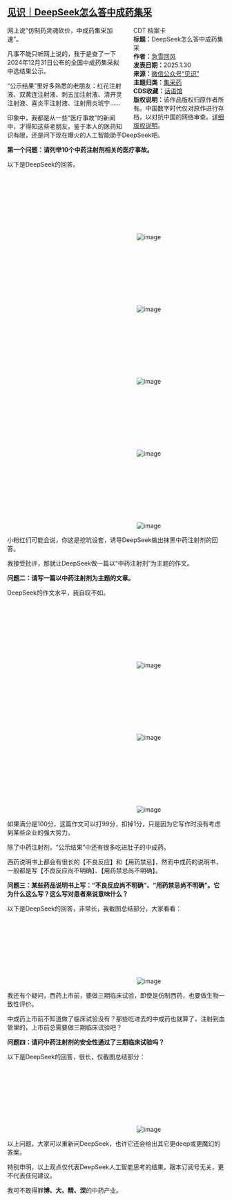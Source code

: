 <!--1738460435000-->
[见识｜DeepSeek怎么答中成药集采](https://chinadigitaltimes.net/chinese/715522.html)
------

<div style="width:42%;float:right;padding-left:20px"><div class="su-spoiler su-spoiler-style-fancy su-spoiler-icon-chevron-circle" data-scroll-offset="0" data-anchor-in-url="no"><div class="su-spoiler-title" tabindex="0" role="button"><span class="su-spoiler-icon"></span>CDT 档案卡</div><div class="su-spoiler-content su-u-clearfix su-u-trim"><strong>标题：</strong>DeepSeek怎么答中成药集采<br><strong>作者：</strong><a href="https://chinadigitaltimes.net/space/急雪回风" target="_blank">急雪回风</a><br><strong>发表日期：</strong>2025.1.30<br><strong>来源：</strong><a href="https://web.archive.org/web/20250202013325/https://mp.weixin.qq.com/s/E5zchnNcW48bo_HhwBqctw" target="_blank">微信公众号“见识”</a><br><strong>主题归类：</strong><a href="https://chinadigitaltimes.net/space/集采药" target="_blank">集采药</a><br><strong>CDS收藏：</strong><a href="https://chinadigitaltimes.net/space/%E8%AF%9D%E8%AF%AD%E9%A6%86" target="_blank" rel="noopener">话语馆</a><br><strong>版权说明：</strong>该作品版权归原作者所有。中国数字时代仅对原作进行存档，以对抗中国的网络审查。<a href="https://chinadigitaltimes.net/chinese/copyright">详细版权说明</a>。</div></div></div><p>网上说“仿制药灵魂砍价，中成药集采加速”。</p><p>凡事不能只听网上说的，我于是查了一下2024年12月31日公布的全国中成药集采拟中选结果公示。</p><p>“公示结果”里好多熟悉的老朋友：红花注射液、双黄连注射液、刺五加注射液、清开灵注射液、喜炎平注射液、注射用炎琥宁……</p><p>印象中，我都是从一些“医疗事故”的新闻中，才得知这些老朋友。鉴于本人的医药知识有限，还是问下现在爆火的人工智能助手DeepSeek吧。</p><p><strong>第一个问题：请列举10个中药注射剂相关的医疗事故。</strong></p><p>以下是DeepSeek的回答。</p><p><img decoding="async" src="data:image/svg+xml,%3Csvg%20xmlns='http://www.w3.org/2000/svg'%20viewBox='0%200%200%200'%3E%3C/svg%3E" alt="image" data-lazy-src="https://chinadigitaltimes.net/chinese/files/2025/02/post-715522-679ecce40ab95."><noscript><img decoding="async" src="https://chinadigitaltimes.net/chinese/files/2025/02/post-715522-679ecce40ab95." alt="image"></noscript></p><p><img decoding="async" src="data:image/svg+xml,%3Csvg%20xmlns='http://www.w3.org/2000/svg'%20viewBox='0%200%200%200'%3E%3C/svg%3E" alt="image" data-lazy-src="https://chinadigitaltimes.net/chinese/files/2025/02/post-715522-679ecce414cf0."><noscript><img decoding="async" src="https://chinadigitaltimes.net/chinese/files/2025/02/post-715522-679ecce414cf0." alt="image"></noscript></p><p><img decoding="async" src="data:image/svg+xml,%3Csvg%20xmlns='http://www.w3.org/2000/svg'%20viewBox='0%200%200%200'%3E%3C/svg%3E" alt="image" data-lazy-src="https://chinadigitaltimes.net/chinese/files/2025/02/post-715522-679ecce41e8b7."><noscript><img decoding="async" src="https://chinadigitaltimes.net/chinese/files/2025/02/post-715522-679ecce41e8b7." alt="image"></noscript></p><p><img decoding="async" src="data:image/svg+xml,%3Csvg%20xmlns='http://www.w3.org/2000/svg'%20viewBox='0%200%200%200'%3E%3C/svg%3E" alt="image" data-lazy-src="https://chinadigitaltimes.net/chinese/files/2025/02/post-715522-679ecce428949."><noscript><img decoding="async" src="https://chinadigitaltimes.net/chinese/files/2025/02/post-715522-679ecce428949." alt="image"></noscript></p><p><img decoding="async" src="data:image/svg+xml,%3Csvg%20xmlns='http://www.w3.org/2000/svg'%20viewBox='0%200%200%200'%3E%3C/svg%3E" alt="image" data-lazy-src="https://chinadigitaltimes.net/chinese/files/2025/02/post-715522-679ecce433bec."><noscript><img decoding="async" src="https://chinadigitaltimes.net/chinese/files/2025/02/post-715522-679ecce433bec." alt="image"></noscript></p><p>小粉红们可能会说，你这是挖坑设套，诱导DeepSeek做出抹黑中药注射剂的回答。</p><p>我接受批评，那就让DeepSeek做一篇以“中药注射剂”为主题的作文。</p><p><strong>问题二：请写一篇以中药注射剂为主题的文章。</strong></p><p>DeepSeek的作文水平，我自叹不如。</p><p><img decoding="async" src="data:image/svg+xml,%3Csvg%20xmlns='http://www.w3.org/2000/svg'%20viewBox='0%200%200%200'%3E%3C/svg%3E" alt="image" data-lazy-src="https://chinadigitaltimes.net/chinese/files/2025/02/post-715522-679ecce43dba8."><noscript><img decoding="async" src="https://chinadigitaltimes.net/chinese/files/2025/02/post-715522-679ecce43dba8." alt="image"></noscript></p><p><img decoding="async" src="data:image/svg+xml,%3Csvg%20xmlns='http://www.w3.org/2000/svg'%20viewBox='0%200%200%200'%3E%3C/svg%3E" alt="image" data-lazy-src="https://chinadigitaltimes.net/chinese/files/2025/02/post-715522-679ecce449538."><noscript><img decoding="async" src="https://chinadigitaltimes.net/chinese/files/2025/02/post-715522-679ecce449538." alt="image"></noscript></p><p><img decoding="async" src="data:image/svg+xml,%3Csvg%20xmlns='http://www.w3.org/2000/svg'%20viewBox='0%200%200%200'%3E%3C/svg%3E" alt="image" data-lazy-src="https://chinadigitaltimes.net/chinese/files/2025/02/post-715522-679ecce454ed5."><noscript><img decoding="async" src="https://chinadigitaltimes.net/chinese/files/2025/02/post-715522-679ecce454ed5." alt="image"></noscript></p><p>如果满分是100分，这篇作文可以打99分，扣掉1分，只是因为它写作时没有考虑到某些企业的强大势力。</p><p>除了中药注射剂，“公示结果”中还有很多吃进肚子的中成药。</p><p>西药说明书上都会有很长的【不良反应】和【用药禁忌】，然而中成药的说明书，一般都是写【不良反应尚不明确】、【用药禁忌尚不明确】。</p><p><strong>问题三：某些药品说明书上写：“不良反应尚不明确”、“用药禁忌尚不明确”。它为什么这么写？这么写对患者来说意味什么？</strong></p><p>以下是DeepSeek的回答，非常长，我截图总结部分，大家看看：</p><p><img decoding="async" src="data:image/svg+xml,%3Csvg%20xmlns='http://www.w3.org/2000/svg'%20viewBox='0%200%200%200'%3E%3C/svg%3E" alt="image" data-lazy-src="https://chinadigitaltimes.net/chinese/files/2025/02/post-715522-679ecce45f2d4."><noscript><img decoding="async" src="https://chinadigitaltimes.net/chinese/files/2025/02/post-715522-679ecce45f2d4." alt="image"></noscript></p><p>我还有个疑问，西药上市前，要做三期临床试验，即使是仿制西药，也要做生物一致性评价。</p><p>中成药上市前不知道做了临床试验没有？那些吃进去的中成药也就算了，注射到血管里的，上市前总需要做三期临床试验吧？</p><p><strong>问题四：请问中药注射剂的安全性通过了三期临床试验吗？</strong></p><p>以下是DeepSeek的回答，很长，仅截图总结部分：</p><p><img decoding="async" src="data:image/svg+xml,%3Csvg%20xmlns='http://www.w3.org/2000/svg'%20viewBox='0%200%200%200'%3E%3C/svg%3E" alt="image" data-lazy-src="https://chinadigitaltimes.net/chinese/files/2025/02/post-715522-679ecce4675c8."><noscript><img decoding="async" src="https://chinadigitaltimes.net/chinese/files/2025/02/post-715522-679ecce4675c8." alt="image"></noscript></p><p>以上问题，大家可以重新问DeepSeek，也许它还会给出其它更deep或更魔幻的答案。</p><p>特别申明，以上观点仅代表DeepSeek人工智能思考的结果，跟本订阅号无关，更不代表任何建议。</p><p>我可不敢得罪<strong>博、大、精、深</strong>的中药产业。</p><div class="addtoany_share_save_container addtoany_content addtoany_content_bottom"><div class="a2a_kit a2a_kit_size_32 addtoany_list" data-a2a-url="https://chinadigitaltimes.net/chinese/715522.html" data-a2a-title="见识｜DeepSeek怎么答中成药集采"><a class="a2a_button_facebook" href="https://www.addtoany.com/add_to/facebook?linkurl=https%3A%2F%2Fchinadigitaltimes.net%2Fchinese%2F715522.html&amp;linkname=%E8%A7%81%E8%AF%86%EF%BD%9CDeepSeek%E6%80%8E%E4%B9%88%E7%AD%94%E4%B8%AD%E6%88%90%E8%8D%AF%E9%9B%86%E9%87%87" title="Facebook" rel="nofollow noopener" target="_blank"></a><a class="a2a_button_twitter" href="https://www.addtoany.com/add_to/twitter?linkurl=https%3A%2F%2Fchinadigitaltimes.net%2Fchinese%2F715522.html&amp;linkname=%E8%A7%81%E8%AF%86%EF%BD%9CDeepSeek%E6%80%8E%E4%B9%88%E7%AD%94%E4%B8%AD%E6%88%90%E8%8D%AF%E9%9B%86%E9%87%87" title="Twitter" rel="nofollow noopener" target="_blank"></a><a class="a2a_button_telegram" href="https://www.addtoany.com/add_to/telegram?linkurl=https%3A%2F%2Fchinadigitaltimes.net%2Fchinese%2F715522.html&amp;linkname=%E8%A7%81%E8%AF%86%EF%BD%9CDeepSeek%E6%80%8E%E4%B9%88%E7%AD%94%E4%B8%AD%E6%88%90%E8%8D%AF%E9%9B%86%E9%87%87" title="Telegram" rel="nofollow noopener" target="_blank"></a><a class="a2a_button_reddit" href="https://www.addtoany.com/add_to/reddit?linkurl=https%3A%2F%2Fchinadigitaltimes.net%2Fchinese%2F715522.html&amp;linkname=%E8%A7%81%E8%AF%86%EF%BD%9CDeepSeek%E6%80%8E%E4%B9%88%E7%AD%94%E4%B8%AD%E6%88%90%E8%8D%AF%E9%9B%86%E9%87%87" title="Reddit" rel="nofollow noopener" target="_blank"></a><a class="a2a_button_whatsapp" href="https://www.addtoany.com/add_to/whatsapp?linkurl=https%3A%2F%2Fchinadigitaltimes.net%2Fchinese%2F715522.html&amp;linkname=%E8%A7%81%E8%AF%86%EF%BD%9CDeepSeek%E6%80%8E%E4%B9%88%E7%AD%94%E4%B8%AD%E6%88%90%E8%8D%AF%E9%9B%86%E9%87%87" title="WhatsApp" rel="nofollow noopener" target="_blank"></a><a class="a2a_button_email" href="https://www.addtoany.com/add_to/email?linkurl=https%3A%2F%2Fchinadigitaltimes.net%2Fchinese%2F715522.html&amp;linkname=%E8%A7%81%E8%AF%86%EF%BD%9CDeepSeek%E6%80%8E%E4%B9%88%E7%AD%94%E4%B8%AD%E6%88%90%E8%8D%AF%E9%9B%86%E9%87%87" title="Email" rel="nofollow noopener" target="_blank"></a><a class="a2a_button_copy_link" href="https://www.addtoany.com/add_to/copy_link?linkurl=https%3A%2F%2Fchinadigitaltimes.net%2Fchinese%2F715522.html&amp;linkname=%E8%A7%81%E8%AF%86%EF%BD%9CDeepSeek%E6%80%8E%E4%B9%88%E7%AD%94%E4%B8%AD%E6%88%90%E8%8D%AF%E9%9B%86%E9%87%87" title="Copy Link" rel="nofollow noopener" target="_blank"></a><a class="a2a_dd addtoany_share_save addtoany_share" href="https://www.addtoany.com/share"></a></div></div>
